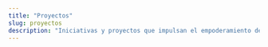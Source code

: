 ```yaml
---
title: "Proyectos"
slug: proyectos
description: "Iniciativas y proyectos que impulsan el empoderamiento de las mujeres a través del viaje."
---
```



